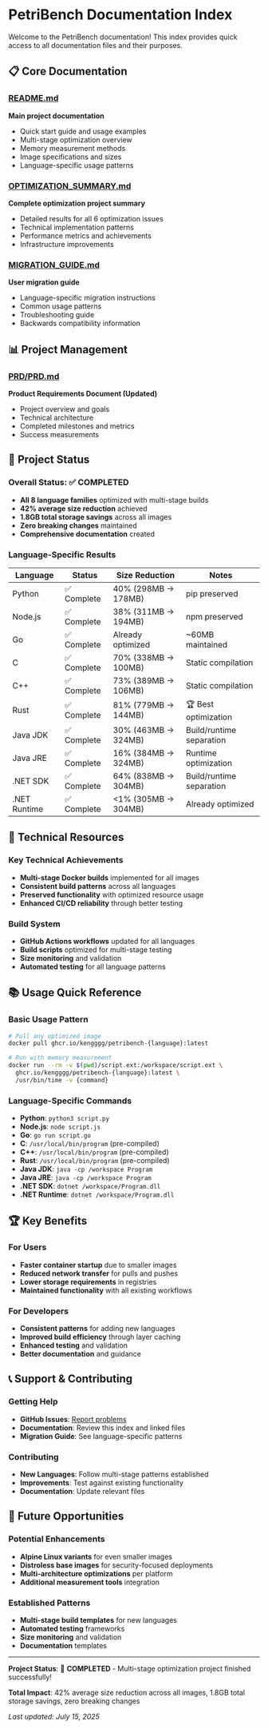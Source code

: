 # PetriBench Documentation Index

Welcome to the PetriBench documentation! This index provides quick access to all documentation files and their purposes.

## 📋 Core Documentation

### [README.md](README.md)
**Main project documentation**
- Quick start guide and usage examples
- Multi-stage optimization overview
- Memory measurement methods
- Image specifications and sizes
- Language-specific usage patterns

### [OPTIMIZATION_SUMMARY.md](OPTIMIZATION_SUMMARY.md)
**Complete optimization project summary**
- Detailed results for all 6 optimization issues
- Technical implementation patterns
- Performance metrics and achievements
- Infrastructure improvements

### [MIGRATION_GUIDE.md](MIGRATION_GUIDE.md)
**User migration guide**
- Language-specific migration instructions
- Common usage patterns
- Troubleshooting guide
- Backwards compatibility information

## 📊 Project Management

### [PRD/PRD.md](PRD/PRD.md)
**Product Requirements Document (Updated)**
- Project overview and goals
- Technical architecture
- Completed milestones and metrics
- Success measurements

## 🚀 Project Status

### Overall Status: ✅ **COMPLETED**
- **All 8 language families** optimized with multi-stage builds
- **42% average size reduction** achieved
- **1.8GB total storage savings** across all images
- **Zero breaking changes** maintained
- **Comprehensive documentation** created

### Language-Specific Results

| Language | Status | Size Reduction | Notes |
|----------|--------|---------------|--------|
| Python | ✅ Complete | 40% (298MB → 178MB) | pip preserved |
| Node.js | ✅ Complete | 38% (311MB → 194MB) | npm preserved |
| Go | ✅ Complete | Already optimized | ~60MB maintained |
| C | ✅ Complete | 70% (338MB → 100MB) | Static compilation |
| C++ | ✅ Complete | 73% (389MB → 106MB) | Static compilation |
| Rust | ✅ Complete | 81% (779MB → 144MB) | 🏆 Best optimization |
| Java JDK | ✅ Complete | 30% (463MB → 324MB) | Build/runtime separation |
| Java JRE | ✅ Complete | 16% (384MB → 324MB) | Runtime optimization |
| .NET SDK | ✅ Complete | 64% (838MB → 304MB) | Build/runtime separation |
| .NET Runtime | ✅ Complete | <1% (305MB → 304MB) | Already optimized |

## 🔧 Technical Resources

### Key Technical Achievements
- **Multi-stage Docker builds** implemented for all images
- **Consistent build patterns** across all languages
- **Preserved functionality** with optimized resource usage
- **Enhanced CI/CD reliability** through better testing

### Build System
- **GitHub Actions workflows** updated for all languages
- **Build scripts** optimized for multi-stage testing
- **Size monitoring** and validation
- **Automated testing** for all language patterns

## 📚 Usage Quick Reference

### Basic Usage Pattern
```bash
# Pull any optimized image
docker pull ghcr.io/kengggg/petribench-{language}:latest

# Run with memory measurement
docker run --rm -v $(pwd)/script.ext:/workspace/script.ext \
  ghcr.io/kengggg/petribench-{language}:latest \
  /usr/bin/time -v {command}
```

### Language-Specific Commands
- **Python**: `python3 script.py`
- **Node.js**: `node script.js`
- **Go**: `go run script.go`
- **C**: `/usr/local/bin/program` (pre-compiled)
- **C++**: `/usr/local/bin/program` (pre-compiled)
- **Rust**: `/usr/local/bin/program` (pre-compiled)
- **Java JDK**: `java -cp /workspace Program`
- **Java JRE**: `java -cp /workspace Program`
- **.NET SDK**: `dotnet /workspace/Program.dll`
- **.NET Runtime**: `dotnet /workspace/Program.dll`

## 🏆 Key Benefits

### For Users
- **Faster container startup** due to smaller images
- **Reduced network transfer** for pulls and pushes
- **Lower storage requirements** in registries
- **Maintained functionality** with all existing workflows

### For Developers
- **Consistent patterns** for adding new languages
- **Improved build efficiency** through layer caching
- **Enhanced testing** and validation
- **Better documentation** and guidance

## 📞 Support & Contributing

### Getting Help
- **GitHub Issues**: [Report problems](https://github.com/kengggg/petribench/issues)
- **Documentation**: Review this index and linked files
- **Migration Guide**: See language-specific patterns

### Contributing
- **New Languages**: Follow multi-stage patterns established
- **Improvements**: Test against existing functionality
- **Documentation**: Update relevant files

## 🎯 Future Opportunities

### Potential Enhancements
- **Alpine Linux variants** for even smaller images
- **Distroless base images** for security-focused deployments
- **Multi-architecture optimizations** per platform
- **Additional measurement tools** integration

### Established Patterns
- **Multi-stage build templates** for new languages
- **Automated testing** frameworks
- **Size monitoring** and validation
- **Documentation** templates

---

**Project Status**: 🎉 **COMPLETED** - Multi-stage optimization project finished successfully!

**Total Impact**: 42% average size reduction across all images, 1.8GB total storage savings, zero breaking changes

*Last updated: July 15, 2025*